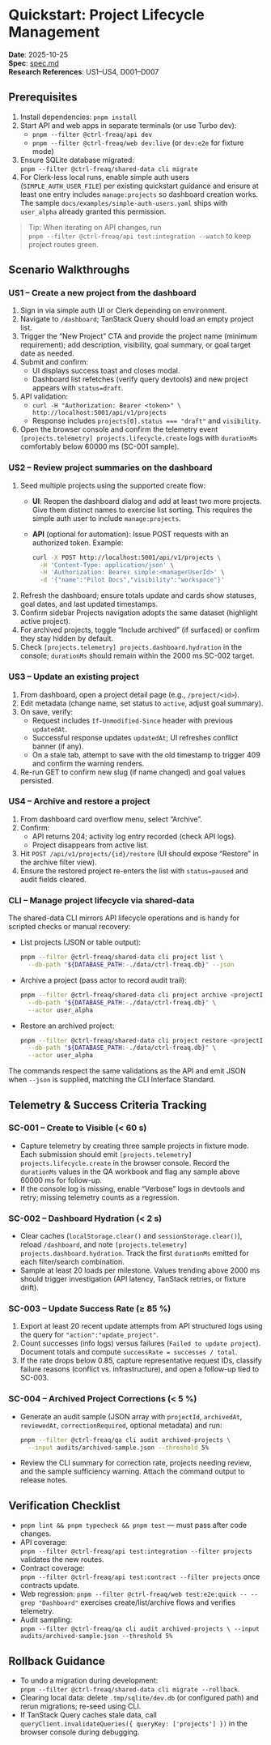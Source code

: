 # Quickstart: Project Lifecycle Management

**Date**: 2025-10-25  
**Spec**: [spec.md](/specs/016-a-user-should-be-able/spec.md)  
**Research References**: US1–US4, D001–D007

## Prerequisites

1. Install dependencies: `pnpm install`
2. Start API and web apps in separate terminals (or use Turbo dev):
   - `pnpm --filter @ctrl-freaq/api dev`
   - `pnpm --filter @ctrl-freaq/web dev:live` (or `dev:e2e` for fixture mode)
3. Ensure SQLite database migrated:  
   `pnpm --filter @ctrl-freaq/shared-data cli migrate`
4. For Clerk-less local runs, enable simple auth users
   (`SIMPLE_AUTH_USER_FILE`) per existing quickstart guidance and ensure at
   least one entry includes `manage:projects` so dashboard creation works. The
   sample `docs/examples/simple-auth-users.yaml` ships with `user_alpha`
   already granted this permission.

> Tip: When iterating on API changes, run  
> `pnpm --filter @ctrl-freaq/api test:integration --watch` to keep project
> routes green.

## Scenario Walkthroughs

### US1 – Create a new project from the dashboard

1. Sign in via simple auth UI or Clerk depending on environment.
2. Navigate to `/dashboard`; TanStack Query should load an empty project list.
3. Trigger the “New Project” CTA and provide the project name (minimum
   requirement); add description, visibility, goal summary, or goal target
   date as needed.
4. Submit and confirm:
   - UI displays success toast and closes modal.
   - Dashboard list refetches (verify query devtools) and new project appears
     with `status=draft`.
5. API validation:
   - `curl -H "Authorization: Bearer <token>" \
     http://localhost:5001/api/v1/projects`
   - Response includes `projects[0].status === "draft"` and `visibility`.
6. Open the browser console and confirm the telemetry event
   `[projects.telemetry] projects.lifecycle.create` logs with `durationMs`
   comfortably below 60000 ms (SC-001 sample).

### US2 – Review project summaries on the dashboard

1. Seed multiple projects using the supported create flow:
   - **UI**: Reopen the dashboard dialog and add at least two more projects.
     Give them distinct names to exercise list sorting. This requires the
     simple auth user to include `manage:projects`.
   - **API** (optional for automation): Issue POST requests with an authorized
     token. Example:

     ```bash
     curl -X POST http://localhost:5001/api/v1/projects \
       -H 'Content-Type: application/json' \
       -H 'Authorization: Bearer simple:<managerUserId>' \
       -d '{"name":"Pilot Docs","visibility":"workspace"}'
     ```
2. Refresh the dashboard; ensure totals update and cards show statuses, goal
   dates, and last updated timestamps.
3. Confirm sidebar Projects navigation adopts the same dataset (highlight
   active project).
4. For archived projects, toggle “Include archived” (if surfaced) or confirm
   they stay hidden by default.
5. Check `[projects.telemetry] projects.dashboard.hydration` in the console;
   `durationMs` should remain within the 2000 ms SC-002 target.

### US3 – Update an existing project

1. From dashboard, open a project detail page (e.g., `/project/<id>`).
2. Edit metadata (change name, set status to `active`, adjust goal summary).
3. On save, verify:
   - Request includes `If-Unmodified-Since` header with previous `updatedAt`.
   - Successful response updates `updatedAt`; UI refreshes conflict banner (if
     any).
   - On a stale tab, attempt to save with the old timestamp to trigger 409 and
     confirm the warning renders.
4. Re-run GET to confirm new slug (if name changed) and goal values persisted.

### US4 – Archive and restore a project

1. From dashboard card overflow menu, select “Archive”.
2. Confirm:
   - API returns 204; activity log entry recorded (check API logs).
   - Project disappears from active list.
3. Hit `POST /api/v1/projects/{id}/restore` (UI should expose “Restore” in the
   archive filter view).
4. Ensure the restored project re-enters the list with `status=paused` and audit
   fields cleared.

### CLI – Manage project lifecycle via shared-data

The shared-data CLI mirrors API lifecycle operations and is handy for scripted
checks or manual recovery:

- List projects (JSON or table output):

  ```bash
  pnpm --filter @ctrl-freaq/shared-data cli project list \
    --db-path "${DATABASE_PATH:-./data/ctrl-freaq.db}" --json
  ```

- Archive a project (pass actor to record audit trail):

  ```bash
  pnpm --filter @ctrl-freaq/shared-data cli project archive <projectId> \
    --db-path "${DATABASE_PATH:-./data/ctrl-freaq.db}" \
    --actor user_alpha
  ```

- Restore an archived project:

  ```bash
  pnpm --filter @ctrl-freaq/shared-data cli project restore <projectId> \
    --db-path "${DATABASE_PATH:-./data/ctrl-freaq.db}" \
    --actor user_alpha
  ```

The commands respect the same validations as the API and emit JSON when
`--json` is supplied, matching the CLI Interface Standard.

## Telemetry & Success Criteria Tracking

### SC-001 – Create to Visible (< 60 s)

- Capture telemetry by creating three sample projects in fixture mode. Each
  submission should emit `[projects.telemetry] projects.lifecycle.create` in the
  browser console. Record the `durationMs` values in the QA workbook and flag
  any sample above 60000 ms for follow-up.
- If the console log is missing, enable “Verbose” logs in devtools and retry;
  missing telemetry counts as a regression.

### SC-002 – Dashboard Hydration (< 2 s)

- Clear caches (`localStorage.clear()` and `sessionStorage.clear()`), reload
  `/dashboard`, and note `[projects.telemetry] projects.dashboard.hydration`.
  Track the first `durationMs` emitted for each filter/search combination.
- Sample at least 20 loads per milestone. Values trending above 2000 ms should
  trigger investigation (API latency, TanStack retries, or fixture drift).

### SC-003 – Update Success Rate (≥ 85 %)

1. Export at least 20 recent update attempts from API structured logs using the
   query for `"action":"update_project"`.
2. Count successes (info logs) versus failures (`Failed to update project`).
   Document totals and compute `successRate = successes / total`.
3. If the rate drops below 0.85, capture representative request IDs, classify
   failure reasons (conflict vs. infrastructure), and open a follow-up tied to
   SC-003.

### SC-004 – Archived Project Corrections (< 5 %)

- Generate an audit sample (JSON array with `projectId`, `archivedAt`,
  `reviewedAt`, `correctionRequired`, optional metadata) and run:

  ```bash
  pnpm --filter @ctrl-freaq/qa cli audit archived-projects \
    --input audits/archived-sample.json --threshold 5%
  ```

- Review the CLI summary for correction rate, projects needing review, and the
  sample sufficiency warning. Attach the command output to release notes.

## Verification Checklist

- `pnpm lint && pnpm typecheck && pnpm test` — must pass after code changes.
- API coverage:  
  `pnpm --filter @ctrl-freaq/api test:integration --filter projects` validates
  the new routes.
- Contract coverage:  
  `pnpm --filter @ctrl-freaq/api test:contract --filter projects` once
  contracts update.
- Web regression: `pnpm --filter @ctrl-freaq/web test:e2e:quick -- --grep
  "Dashboard"` exercises create/list/archive flows and verifies telemetry.
- Audit sampling:  
  `pnpm --filter @ctrl-freaq/qa cli audit archived-projects \
  --input audits/archived-sample.json --threshold 5%`

## Rollback Guidance

- To undo a migration during development:  
  `pnpm --filter @ctrl-freaq/shared-data cli migrate --rollback`.
- Clearing local data: delete `.tmp/sqlite/dev.db` (or configured path) and
  rerun migrations; re-seed using CLI.
- If TanStack Query caches stale data, call
  `queryClient.invalidateQueries({ queryKey: ['projects'] })` in the browser
  console during debugging.

